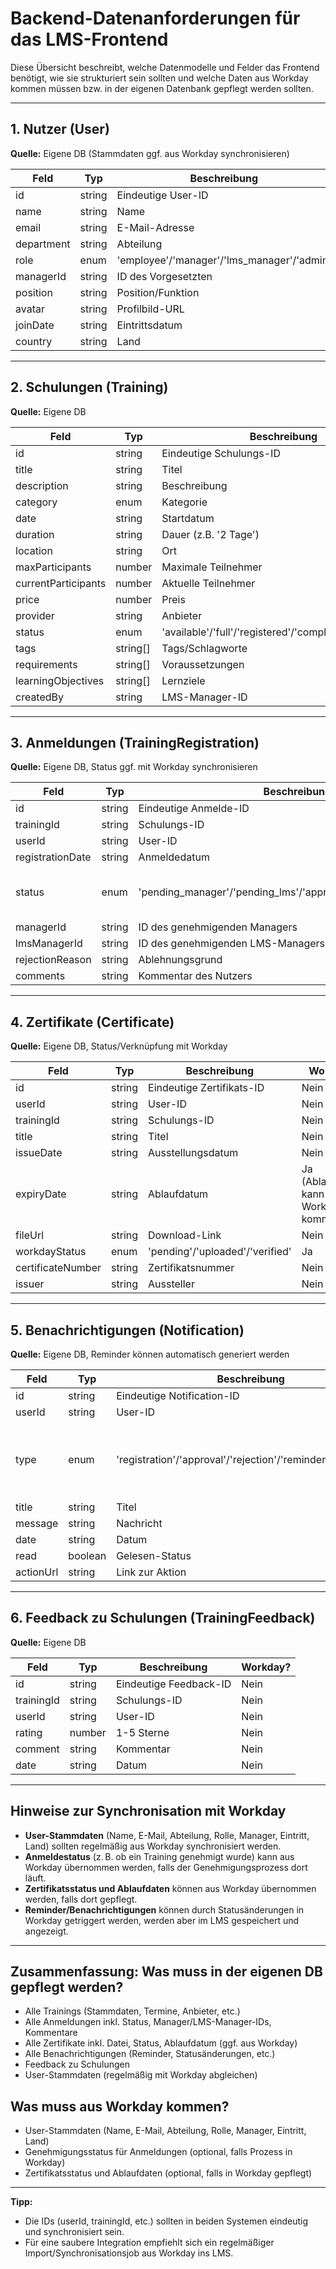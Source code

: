 # Backend-Datenanforderungen für das LMS-Frontend

Diese Übersicht beschreibt, welche Datenmodelle und Felder das Frontend benötigt, wie sie strukturiert sein sollten und welche Daten aus Workday kommen müssen bzw. in der eigenen Datenbank gepflegt werden sollten.

---

## 1. Nutzer (User)
**Quelle:** Eigene DB (Stammdaten ggf. aus Workday synchronisieren)

| Feld         | Typ     | Beschreibung                        | Workday? |
|--------------|---------|--------------------------------------|----------|
| id           | string  | Eindeutige User-ID                   | Ja       |
| name         | string  | Name                                 | Ja       |
| email        | string  | E-Mail-Adresse                       | Ja       |
| department   | string  | Abteilung                            | Ja       |
| role         | enum    | 'employee'/'manager'/'lms_manager'/'admin' | Ja   |
| managerId    | string  | ID des Vorgesetzten                  | Ja       |
| position     | string  | Position/Funktion                    | Ja       |
| avatar       | string  | Profilbild-URL                       | Nein     |
| joinDate     | string  | Eintrittsdatum                       | Ja       |
| country      | string  | Land                                 | Ja       |

---

## 2. Schulungen (Training)
**Quelle:** Eigene DB

| Feld                | Typ      | Beschreibung                       | Workday? |
|---------------------|----------|-------------------------------------|----------|
| id                  | string   | Eindeutige Schulungs-ID             | Nein     |
| title               | string   | Titel                               | Nein     |
| description         | string   | Beschreibung                        | Nein     |
| category            | enum     | Kategorie                           | Nein     |
| date                | string   | Startdatum                          | Nein     |
| duration            | string   | Dauer (z.B. '2 Tage')               | Nein     |
| location            | string   | Ort                                 | Nein     |
| maxParticipants     | number   | Maximale Teilnehmer                 | Nein     |
| currentParticipants | number   | Aktuelle Teilnehmer                 | Nein     |
| price               | number   | Preis                               | Nein     |
| provider            | string   | Anbieter                            | Nein     |
| status              | enum     | 'available'/'full'/'registered'/'completed'/'cancelled' | Nein |
| tags                | string[] | Tags/Schlagworte                    | Nein     |
| requirements        | string[] | Voraussetzungen                     | Nein     |
| learningObjectives  | string[] | Lernziele                           | Nein     |
| createdBy           | string   | LMS-Manager-ID                      | Nein     |

---

## 3. Anmeldungen (TrainingRegistration)
**Quelle:** Eigene DB, Status ggf. mit Workday synchronisieren

| Feld           | Typ     | Beschreibung                        | Workday? |
|----------------|---------|--------------------------------------|----------|
| id             | string  | Eindeutige Anmelde-ID                | Nein     |
| trainingId     | string  | Schulungs-ID                         | Nein     |
| userId         | string  | User-ID                              | Nein     |
| registrationDate| string | Anmeldedatum                         | Nein     |
| status         | enum    | 'pending_manager'/'pending_lms'/'approved'/'rejected'/'cancelled' | Ja (Status muss synchronisiert werden) |
| managerId      | string  | ID des genehmigenden Managers        | Ja       |
| lmsManagerId   | string  | ID des genehmigenden LMS-Managers    | Ja       |
| rejectionReason| string  | Ablehnungsgrund                      | Ja       |
| comments       | string  | Kommentar des Nutzers                | Nein     |

---

## 4. Zertifikate (Certificate)
**Quelle:** Eigene DB, Status/Verknüpfung mit Workday

| Feld             | Typ     | Beschreibung                        | Workday? |
|------------------|---------|--------------------------------------|----------|
| id               | string  | Eindeutige Zertifikats-ID            | Nein     |
| userId           | string  | User-ID                              | Nein     |
| trainingId       | string  | Schulungs-ID                         | Nein     |
| title            | string  | Titel                                | Nein     |
| issueDate        | string  | Ausstellungsdatum                    | Nein     |
| expiryDate       | string  | Ablaufdatum                          | Ja (Ablaufdatum kann aus Workday kommen) |
| fileUrl          | string  | Download-Link                        | Nein     |
| workdayStatus    | enum    | 'pending'/'uploaded'/'verified'      | Ja       |
| certificateNumber| string  | Zertifikatsnummer                    | Nein     |
| issuer           | string  | Aussteller                           | Nein     |

---

## 5. Benachrichtigungen (Notification)
**Quelle:** Eigene DB, Reminder können automatisch generiert werden

| Feld      | Typ     | Beschreibung                        | Workday? |
|-----------|---------|--------------------------------------|----------|
| id        | string  | Eindeutige Notification-ID           | Nein     |
| userId    | string  | User-ID                              | Nein     |
| type      | enum    | 'registration'/'approval'/'rejection'/'reminder'/'certificate' | Ja (Status aus Workday kann Reminder triggern) |
| title     | string  | Titel                                | Nein     |
| message   | string  | Nachricht                            | Nein     |
| date      | string  | Datum                                | Nein     |
| read      | boolean | Gelesen-Status                       | Nein     |
| actionUrl | string  | Link zur Aktion                      | Nein     |

---

## 6. Feedback zu Schulungen (TrainingFeedback)
**Quelle:** Eigene DB

| Feld      | Typ     | Beschreibung                        | Workday? |
|-----------|---------|--------------------------------------|----------|
| id        | string  | Eindeutige Feedback-ID               | Nein     |
| trainingId| string  | Schulungs-ID                         | Nein     |
| userId    | string  | User-ID                              | Nein     |
| rating    | number  | 1-5 Sterne                           | Nein     |
| comment   | string  | Kommentar                            | Nein     |
| date      | string  | Datum                                | Nein     |

---

## Hinweise zur Synchronisation mit Workday
- **User-Stammdaten** (Name, E-Mail, Abteilung, Rolle, Manager, Eintritt, Land) sollten regelmäßig aus Workday synchronisiert werden.
- **Anmeldestatus** (z. B. ob ein Training genehmigt wurde) kann aus Workday übernommen werden, falls der Genehmigungsprozess dort läuft.
- **Zertifikatsstatus und Ablaufdaten** können aus Workday übernommen werden, falls dort gepflegt.
- **Reminder/Benachrichtigungen** können durch Statusänderungen in Workday getriggert werden, werden aber im LMS gespeichert und angezeigt.

---

## Zusammenfassung: Was muss in der eigenen DB gepflegt werden?
- Alle Trainings (Stammdaten, Termine, Anbieter, etc.)
- Alle Anmeldungen inkl. Status, Manager/LMS-Manager-IDs, Kommentare
- Alle Zertifikate inkl. Datei, Status, Ablaufdatum (ggf. aus Workday)
- Alle Benachrichtigungen (Reminder, Statusänderungen, etc.)
- Feedback zu Schulungen
- User-Stammdaten (regelmäßig mit Workday abgleichen)

## Was muss aus Workday kommen?
- User-Stammdaten (Name, E-Mail, Abteilung, Rolle, Manager, Eintritt, Land)
- Genehmigungsstatus für Anmeldungen (optional, falls Prozess in Workday)
- Zertifikatsstatus und Ablaufdaten (optional, falls in Workday gepflegt)

---

**Tipp:**
- Die IDs (userId, trainingId, etc.) sollten in beiden Systemen eindeutig und synchronisiert sein.
- Für eine saubere Integration empfiehlt sich ein regelmäßiger Import/Synchronisationsjob aus Workday ins LMS. 
